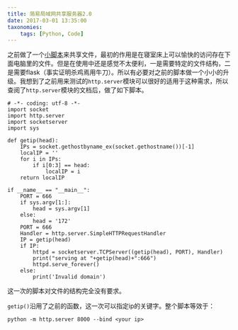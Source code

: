 ```yaml
---
title: 简易局域网共享服务器2.0
date: 2017-03-01 13:35:00
taxonomies:
    tags: [Python, Code]
---
```


之前做了一个[小脚本](/2016/11/16/简易局域网文件传输脚本实现/)来共享文件，最初的作用是在寝室床上可以愉快的访问存在下面电脑里的文件。但是在使用中还是感觉不太便利，一是需要特定的文件结构，二是需要flask（事实证明杀鸡焉用牛刀）。所以有必要对之前的脚本做一个小小的升级。我想到了之前用来测试的`http.server`模块可以很好的适用于这种需求，所以查阅了`http.server`模块的文档后，做了如下脚本。

<!-- more -->

``` Python,linenos
# -*- coding: utf-8 -*-
import socket
import http.server
import socketserver
import sys

def getip(head):
    IPs = socket.gethostbyname_ex(socket.gethostname())[-1]
    localIP = ''
    for i in IPs:
        if i[0:3] == head:
            localIP = i
    return localIP

if __name__ == "__main__":
    PORT = 666
    if sys.argv[1:]:
        head = sys.argv[1]
    else:
        head = '172'
    PORT = 666
    Handler = http.server.SimpleHTTPRequestHandler
    IP = getip(head)
    if IP:
        httpd = socketserver.TCPServer((getip(head), PORT), Handler)
        print("serving at "+getip(head)+":666")
        httpd.serve_forever()
    else:
        print('Invalid domain')

```

这一次的脚本对文件的结构完全没有要求。

`getip()`沿用了之前的函数，这一次可以指定ip的关键字。整个脚本等效于：

    python -m http.server 8000 --bind <your ip>